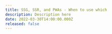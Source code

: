 ```yaml
---
title: SSG, SSR, and PWAs - When to use which
description: Description here
date: 2022-03-30T14:00:00.000Z
released: false
---
```

